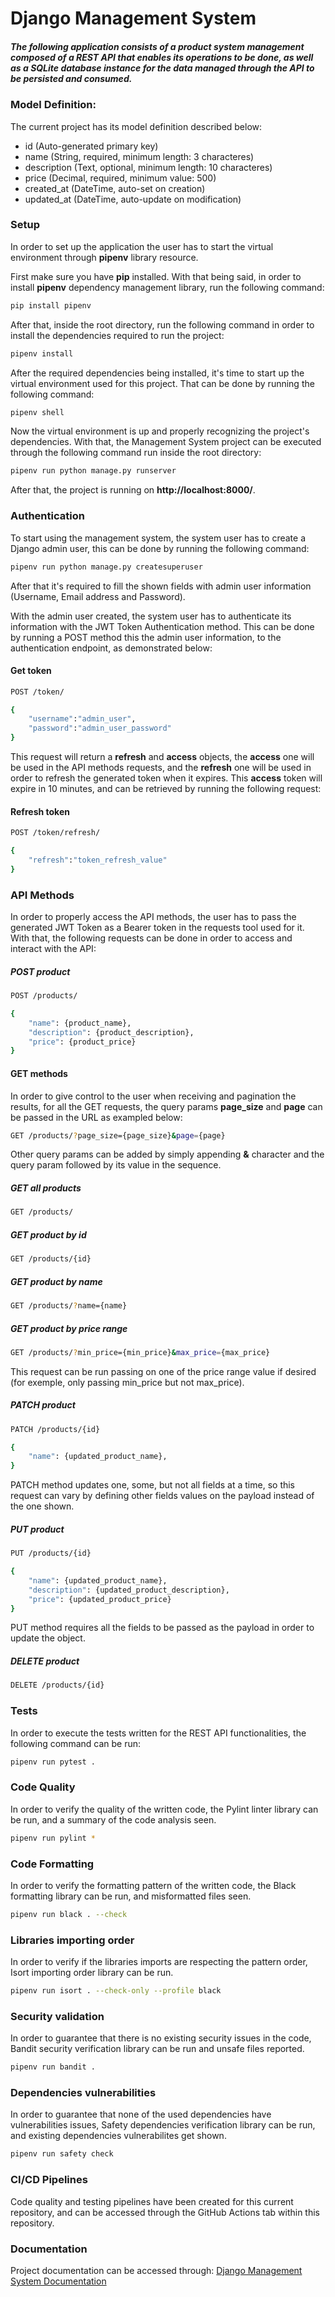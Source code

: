 # Django Management System

##### The following application consists of a product system management composed of a REST API that enables its operations to be done, as well as a SQLite database instance for the data managed through the API to be persisted and consumed.


### Model Definition:
The current project has its model definition described below:
- id (Auto-generated primary key)
- name (String, required, minimum length: 3 characteres)
- description (Text, optional, minimum length: 10 characteres)
- price (Decimal, required, minimum value: 500)
- created_at (DateTime, auto-set on creation)
- updated_at (DateTime, auto-update on modification)

### Setup

In order to set up the application the user has to start the virtual environment through **pipenv** library resource.

First make sure you have **pip** installed. With that being said, in order to install **pipenv** dependency management library, run the following command:

```bash
pip install pipenv
```

After that, inside the root directory, run the following command in order to install the dependencies required to run the project:
```bash
pipenv install
```

After the required dependencies being installed, it's time to start up the virtual environment used for this project. That can be done by running the following command:
```bash
pipenv shell
```

Now the virtual environment is up and properly recognizing the project's dependencies. With that, the Management System project can be executed through the following command run inside the root directory:
```bash
pipenv run python manage.py runserver
```

After that, the project is running on **http://localhost:8000/**.

### Authentication
To start using the management system, the system user has to create a Django admin user, this can be done by running the following command: 
```bash
pipenv run python manage.py createsuperuser
```

After that it's required to fill the shown fields with admin user information (Username, Email address and Password).

With the admin user created, the system user has to authenticate its information with the JWT Token Authentication method. This can be done by running a POST method this the admin user information, to the authentication endpoint, as demonstrated below:

#### Get token
```bash
POST /token/

{
    "username":"admin_user",
    "password":"admin_user_password"
}
```

This request will return a **refresh** and **access** objects, the **access** one will be used in the API methods requests, and the **refresh** one will be used in order to refresh the generated token when it expires.
This **access** token will expire in 10 minutes, and can be retrieved by running the following request:

#### Refresh token
```bash
POST /token/refresh/

{
    "refresh":"token_refresh_value"
}
```

### API Methods
In order to properly access the API methods, the user has to pass the generated JWT Token as a Bearer token in the requests tool used for it. With that, the following requests can be done in order to access and interact with the API:

##### POST product
```bash
POST /products/

{
    "name": {product_name},
    "description": {product_description},
    "price": {product_price}
}
```

#### GET methods
In order to give control to the user when receiving and pagination the results, for all the GET requests, the query params **page_size** and **page** can be passed in the URL as exampled below:
```bash
GET /products/?page_size={page_size}&page={page}
```

Other query params can be added by simply appending **&** character and the query param followed by its value in the sequence.

##### GET all products
```bash
GET /products/
```

##### GET product by id
```bash
GET /products/{id}
```

##### GET product by name
```bash
GET /products/?name={name}
```

##### GET product by price range
```bash
GET /products/?min_price={min_price}&max_price={max_price}
```
This request can be run passing on one of the price range value if desired (for exemple, only passing min_price but not max_price).

##### PATCH product
```bash
PATCH /products/{id}

{
    "name": {updated_product_name},
}
```
PATCH method updates one, some, but not all fields at a time, so this request can vary by defining other fields values on the payload instead of the one shown.

##### PUT product
```bash
PUT /products/{id}

{
    "name": {updated_product_name},
    "description": {updated_product_description},
    "price": {updated_product_price}
}
```
PUT method requires all the fields to be passed as the payload in order to update the object.

##### DELETE product
```bash
DELETE /products/{id}
```

### Tests
In order to execute the tests written for the REST API functionalities, the following command can be run:

```bash
pipenv run pytest .
```

### Code Quality
In order to verify the quality of the written code, the Pylint linter library can be run, and a summary of the code analysis seen.
```bash
pipenv run pylint *
```

### Code Formatting
In order to verify the formatting pattern of the written code, the Black formatting library can be run, and misformatted files seen.
```bash
pipenv run black . --check
```

### Libraries importing order
In order to verify if the libraries imports are respecting the pattern order, Isort importing order library can be run.
```bash
pipenv run isort . --check-only --profile black
```

### Security validation
In order to guarantee that there is no existing security issues in the code, Bandit security verification library can be run and unsafe files reported.
```bash
pipenv run bandit .
```

### Dependencies vulnerabilities
In order to guarantee that none of the used dependencies have vulnerabilities issues, Safety dependencies verification library can be run, and existing dependencies vulnerabilites get shown.
```bash
pipenv run safety check
```

### CI/CD Pipelines
Code quality and testing pipelines have been created for this current repository, and can be accessed through the GitHub Actions tab within this repository.

### Documentation
Project documentation can be accessed through: [Django Management System Documentation](https://django-management-system.readthedocs.io/en/latest/)
